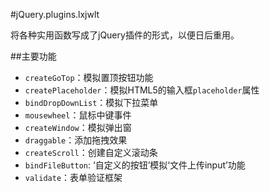 #jQuery.plugins.lxjwlt

将各种实用函数写成了jQuery插件的形式，以便日后重用。

##主要功能

* `createGoTop`：模拟置顶按钮功能
* `createPlaceholder`：模拟HTML5的输入框`placeholder`属性
* `bindDropDownList`：模拟下拉菜单
* `mousewheel`：鼠标中键事件
* `createWindow`：模拟弹出窗
* `draggable`：添加拖拽效果
* `createScroll`：创建自定义滚动条
* `bindFileButton`: ‘自定义的按钮’模拟‘文件上传input’功能
* `validate`：表单验证框架
